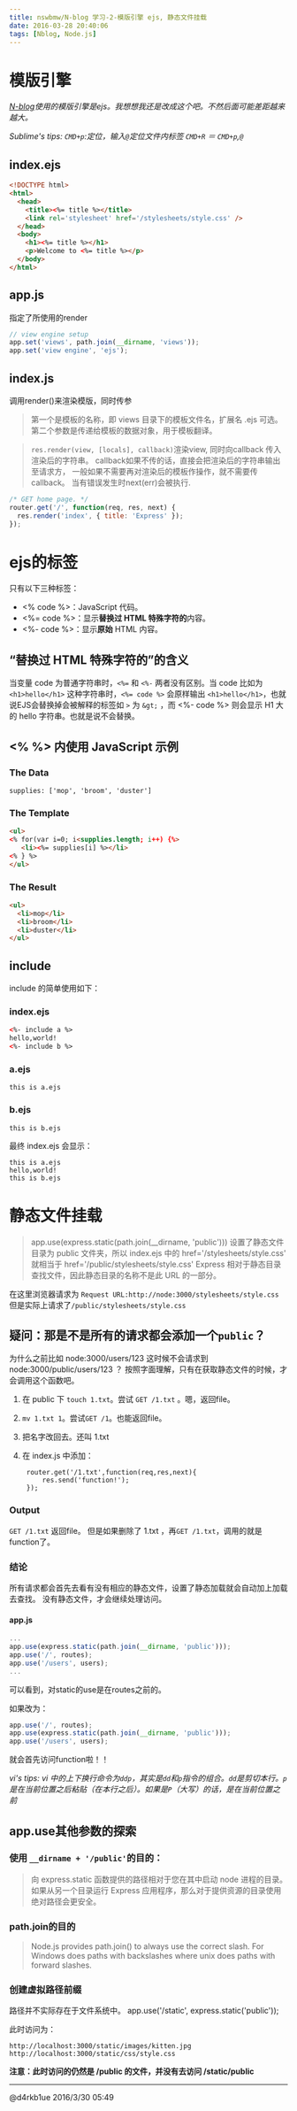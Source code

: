 ```yaml
---
title: nswbmw/N-blog 学习-2-模版引擎 ejs, 静态文件挂载
date: 2016-03-28 20:40:06
tags: [Nblog, Node.js]
---
```



# 模版引擎

*[N-blog](https://github.com/nswbmw/N-blog/)使用的模版引擎是ejs。我想想我还是改成这个吧。不然后面可能差距越来越大。*

*Sublime's tips: `CMD+p`:定位，输入`@`定位文件内标签 `CMD+R` ＝ `CMD+p`,`@`*

## index.ejs

```html
<!DOCTYPE html>
<html>
  <head>
    <title><%= title %></title>
    <link rel='stylesheet' href='/stylesheets/style.css' />
  </head>
  <body>
    <h1><%= title %></h1>
    <p>Welcome to <%= title %></p>
  </body>
</html>
```


## app.js
指定了所使用的render

```js
// view engine setup
app.set('views', path.join(__dirname, 'views'));
app.set('view engine', 'ejs');
```

## index.js
调用render()来渲染模版，同时传参

>第一个是模板的名称，即 views 目录下的模板文件名，扩展名 .ejs 可选。第二个参数是传递给模板的数据对象，用于模板翻译。

>`res.render(view, [locals], callback)`渲染view, 同时向callback 传入渲染后的字符串。 callback如果不传的话，直接会把渲染后的字符串输出至请求方， 一般如果不需要再对渲染后的模板作操作，就不需要传callback。 当有错误发生时next(err)会被执行. 

```js
/* GET home page. */
router.get('/', function(req, res, next) {
  res.render('index', { title: 'Express' });
});
```

# ejs的标签

只有以下三种标签：

- <% code %>：JavaScript 代码。
- <%= code %>：显示**替换过 HTML 特殊字符的**内容。
- <%- code %>：显示**原始** HTML 内容。

## “替换过 HTML 特殊字符的”的含义

当变量 code 为普通字符串时，`<%=` 和 `<%-` 两者没有区别。当 code 比如为 `<h1>hello</h1>` 这种字符串时，`<%= code %>` 会原样输出 `<h1>hello</h1>`，也就说EJS会替换掉会被解释的标签如 `>` 为 `&gt;` ，而 <%- code %> 则会显示 H1 大的 hello 字符串。也就是说不会替换。

##  <% %> 内使用 JavaScript 示例

### The Data

```
supplies: ['mop', 'broom', 'duster']
```

### The Template

```html
<ul>
<% for(var i=0; i<supplies.length; i++) {%>
   <li><%= supplies[i] %></li>
<% } %>
</ul>
```

### The Result

```html
<ul>
  <li>mop</li>
  <li>broom</li>
  <li>duster</li>
</ul>
```


## include
include 的简单使用如下：

### index.ejs

```html
<%- include a %>
hello,world!
<%- include b %>
```

### a.ejs
```
this is a.ejs
```

### b.ejs
```
this is b.ejs
```

最终 index.ejs 会显示：
```
this is a.ejs
hello,world!
this is b.ejs
```

# 静态文件挂载

>app.use(express.static(path.join(__dirname, 'public'))) 设置了静态文件目录为 public 文件夹，所以 index.ejs 中的 href='/stylesheets/style.css' 就相当于 href='/public/stylesheets/style.css' 
>Express 相对于静态目录查找文件，因此静态目录的名称不是此 URL 的一部分。

在这里浏览器请求为 `Request URL:http://node:3000/stylesheets/style.css` 但是实际上请求了`/public/stylesheets/style.css`

## 疑问：那是不是所有的请求都会添加一个`public`？

为什么之前比如 node:3000/users/123 这时候不会请求到 node:3000/public/users/123 ？
按照字面理解，只有在获取静态文件的时候，才会调用这个函数吧。

1. 在 public 下 `touch 1.txt`。尝试 `GET /1.txt` 。嗯，返回file。
2. `mv 1.txt 1`。尝试`GET /1`。也能返回file。
3. 把名字改回去。还叫 1.txt
4. 在 index.js 中添加：
    
        router.get('/1.txt',function(req,res,next){
            res.send('function!');
        });

### Output

`GET /1.txt` 返回file。
但是如果删除了 1.txt ，再`GET /1.txt`，调用的就是function了。

### 结论

所有请求都会首先去看有没有相应的静态文件，设置了静态加载就会自动加上加载去查找。
没有静态文件，才会继续处理访问。

#### app.js

```js
...
app.use(express.static(path.join(__dirname, 'public')));
app.use('/', routes);
app.use('/users', users);
...
```

可以看到，对static的use是在routes之前的。

如果改为：

```js
app.use('/', routes);
app.use(express.static(path.join(__dirname, 'public')));
app.use('/users', users);
```

就会首先访问function啦！！

*vi's tips: vi 中的上下换行命令为`ddp`，其实是`dd`和`p`指令的组合。`dd`是剪切本行。`p`是在当前位置之后粘贴（在本行之后）。如果是`P`（大写）的话，是在当前位置之前*


## app.use其他参数的探索

### 使用 `__dirname + '/public'`的目的：

>向 express.static 函数提供的路径相对于您在其中启动 node 进程的目录。如果从另一个目录运行 Express 应用程序，那么对于提供资源的目录使用绝对路径会更安全。

### path.join的目的
>Node.js provides path.join() to always use the correct slash. For Windows does paths with backslashes where unix does paths with forward slashes.

### 创建虚拟路径前缀

路径并不实际存在于文件系统中。
app.use('/static', express.static('public'));

此时访问为：

```
http://localhost:3000/static/images/kitten.jpg
http://localhost:3000/static/css/style.css
```

**注意：此时访问的仍然是 /public 的文件，并没有去访问 /static/public**

---
@d4rkb1ue 2016/3/30 05:49


